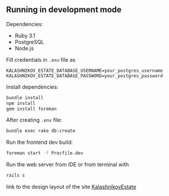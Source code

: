 ## Running in development mode

Dependencies: 
- Ruby 3.1
- PostgreSQL
- Node.js

Fill credentials in `.env` file as
```
KALASHNIKOV_ESTATE_DATABASE_USERNAME=your_postgres_username
KALASHNIKOV_ESTATE_DATABASE_PASSWORD=your_postgres_password
```

Install dependencies:
```bash
bundle install
npm install
gem install foreman
```

After creating `.env` file:
```bash
bundle exec rake db:create
```

Run the frontend dev build:

```bash
foreman start -f Procfile.dev
```

Run the web server from IDE or from terminal with
```bash
rails s
```

link to the design layout of the site
[KalashnikovEstate](https://www.figma.com/file/gOx0BsfvX7XX6vd7JbuO1V/Kalashnikov-Manor?type=design&node-id=0%3A1&mode=design&t=g9vmJnMY0YCbzxj2-1)

